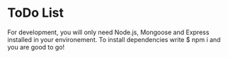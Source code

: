 # ToDo List

For development, you will only need Node.js, Mongoose and Express installed in your environement. To install dependencies write $ npm i and you are good to go!
